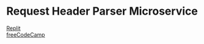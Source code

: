 # Request Header Parser Microservice

[Replit](https://headerparser.ruaneves.repl.co/)  
[freeCodeCamp](https://www.freecodecamp.org/learn/back-end-development-and-apis/back-end-development-and-apis-projects/timestamp-microservice)
